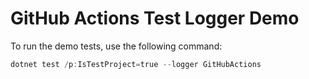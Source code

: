 # GitHub Actions Test Logger Demo

To run the demo tests, use the following command:

```powershell
dotnet test /p:IsTestProject=true --logger GitHubActions
```